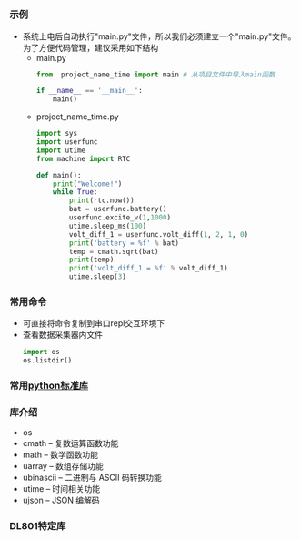 <h1 id="header">
    <center>
</h1>

# 

### 示例
- 系统上电后自动执行"main.py"文件，所以我们必须建立一个"main.py"文件。为了方便代码管理，建议采用如下结构
    - main.py
        ```py
        from  project_name_time import main # 从项目文件中导入main函数

        if __name__ == '__main__':
            main()
        ```
    - project_name_time.py
        ```py
        import sys
        import userfunc
        import utime
        from machine import RTC

        def main():
            print("Welcome!") 
            while True:
                print(rtc.now()) 
                bat = userfunc.battery()
                userfunc.excite_v(1,1000) 
                utime.sleep_ms(100) 
                volt_diff_1 = userfunc.volt_diff(1, 2, 1, 0)
                print('battery = %f' % bat)
                temp = cmath.sqrt(bat)
                print(temp)
                print('volt_diff_1 = %f' % volt_diff_1)
                utime.sleep(3)
        ```

### 常用命令
- 可直接将命令复制到串口repl交互环境下
- 查看数据采集器内文件
    ```py
    import os
    os.listdir()
    ```

### 常用<a href="https://docs.python.org/zh-cn/3/library/">python标准库</a>

### 库介绍
- os
- cmath – 复数运算函数功能
- math – 数学函数功能
- uarray – 数组存储功能
- ubinascii – 二进制与 ASCII 码转换功能
- utime – 时间相关功能
- ujson – JSON 编解码

### DL801特定库